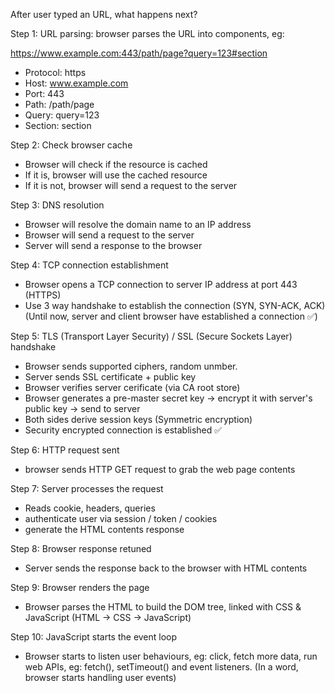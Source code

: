 After user typed an URL, what happens next?

Step 1: URL parsing: browser parses the URL into components, eg:

https://www.example.com:443/path/page?query=123#section

- Protocol: https
- Host: www.example.com
- Port: 443
- Path: /path/page
- Query: query=123
- Section: section

Step 2: Check browser cache

- Browser will check if the resource is cached
- If it is, browser will use the cached resource
- If it is not, browser will send a request to the server

Step 3: DNS resolution

- Browser will resolve the domain name to an IP address
- Browser will send a request to the server
- Server will send a response to the browser

Step 4: TCP connection establishment

- Browser opens a TCP connection to server IP address at port 443 (HTTPS)
- Use 3 way handshake to establish the connection (SYN, SYN-ACK, ACK)
(Until now, server and client browser have established a connection ✅)

Step 5: TLS (Transport Layer Security) / SSL (Secure Sockets Layer) handshake

- Browser sends supported ciphers, random unmber.
- Server sends SSL certificate + public key
- Browser verifies server cerificate (via CA root store)
- Browser generates a pre-master secret key -> encrypt it with server's public key -> send to server
- Both sides derive session keys (Symmetric encryption)
- Security encrypted connection is established ✅

Step 6: HTTP request sent

- browser sends HTTP GET request to grab the web page contents

Step 7: Server processes the request

- Reads cookie, headers, queries
- authenticate user via session / token / cookies
- generate the HTML contents response

Step 8: Browser response retuned

- Server sends the response back to the browser with HTML contents

Step 9: Browser renders the page

- Browser parses the HTML to build the DOM tree, linked with CSS & JavaScript (HTML -> CSS -> JavaScript)

Step 10: JavaScript starts the event loop

- Browser starts to listen user behaviours, eg: click, fetch more data, run web APIs, eg: fetch(), setTimeout() and event listeners. (In a word, browser starts handling user events)
